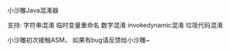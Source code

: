 小沙雕Java混淆器

支持:
    字符串混淆
    临时变量重命名
    数字混淆
    invokedynamic混淆
    垃圾代码混淆

小沙雕初次接触ASM，
如果有bug请反馈给小沙雕~
